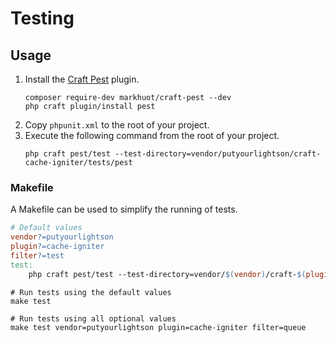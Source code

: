 # Testing

## Usage

1. Install the [Craft Pest](https://craft-pest.com) plugin.
    ```shell
    composer require-dev markhuot/craft-pest --dev
    php craft plugin/install pest
    ```
2. Copy `phpunit.xml` to the root of your project.
3. Execute the following command from the root of your project.
    ```shell
    php craft pest/test --test-directory=vendor/putyourlightson/craft-cache-igniter/tests/pest
    ```

### Makefile

A Makefile can be used to simplify the running of tests.

```makefile
# Default values
vendor?=putyourlightson
plugin?=cache-igniter
filter?=test
test:
    php craft pest/test --test-directory=vendor/$(vendor)/craft-$(plugin)/tests/pest --filter=$(filter)
```

```shell
# Run tests using the default values
make test

# Run tests using all optional values
make test vendor=putyourlightson plugin=cache-igniter filter=queue
```

